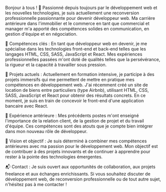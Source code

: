Bonjour à tous ! 👋 Passionné depuis toujours par le développement web et les nouvelles technologies, je suis actuellement une reconversion professionnelle passionnante pour devenir développeur web. Ma carrière antérieure dans l'immobilier et le commerce en tant que commercial et manager m'a apporté des compétences solides en communication, en gestion d'équipe et en négociation.

🚀 Compétences clés :
En tant que développeur web en devenir, je me spécialise dans les technologies front-end et back-end telles que les langages HTML, CSS, SASS, JavaScript et React. Mes expériences professionnelles passées m'ont doté de qualités telles que la persévérance, la rigueur et la capacité à travailler sous pression.

🔨 Projets actuels :
Actuellement en formation intensive, je participe à des projets immersifs qui me permettent de mettre en pratique mes compétences en développement web. J'ai récemment créé un site de location de biens entre particuliers (type Airbnb), utilisant HTML, CSS, SASS, JavaScript et React pour obtenir des résultats concrets. En ce moment, je suis en train de concevoir le front-end d'une application bancaire avec React.

💼 Expérience antérieure :
Mes précédents postes m'ont enseigné l'importance de la relation client, de la gestion de projet et du travail d'équipe. Ces compétences sont des atouts que je compte bien intégrer dans mon nouveau rôle de développeur.

🎯 Vision et objectif :
Je suis déterminé à combiner mes compétences antérieures avec ma passion pour le développement web. Mon objectif est de contribuer à des projets innovants et de continuer à apprendre pour rester à la pointe des technologies émergentes.

📬 Contact :
Je suis ouvert aux opportunités de collaboration, aux projets freelance et aux échanges enrichissants. Si vous souhaitez discuter de développement web, de reconversion professionnelle ou de tout autre sujet, n'hésitez pas à me contacter !
